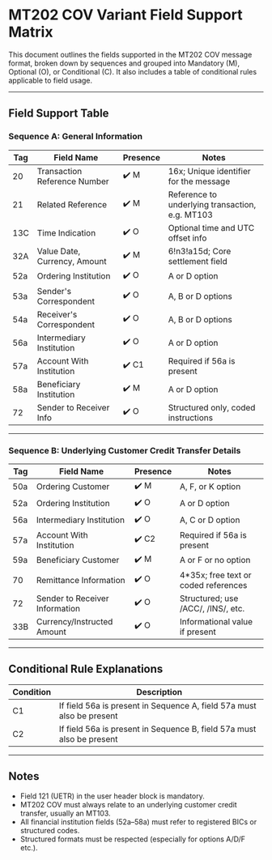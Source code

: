 # MT202 COV Variant Field Support Matrix

This document outlines the fields supported in the MT202 COV message format, broken down by sequences and grouped into Mandatory (M), Optional (O), or Conditional (C). It also includes a table of conditional rules applicable to field usage.

---

## Field Support Table

### Sequence A: General Information

| Tag  | Field Name                  | Presence | Notes |
|------|-----------------------------|----------|-------|
| 20   | Transaction Reference Number | ✔️ M   | 16x; Unique identifier for the message |
| 21   | Related Reference            | ✔️ M   | Reference to underlying transaction, e.g. MT103 |
| 13C  | Time Indication              | ✔️ O   | Optional time and UTC offset info |
| 32A  | Value Date, Currency, Amount| ✔️ M   | 6!n3!a15d; Core settlement field |
| 52a  | Ordering Institution         | ✔️ O   | A or D option |
| 53a  | Sender's Correspondent       | ✔️ O   | A, B or D options |
| 54a  | Receiver's Correspondent     | ✔️ O   | A, B or D options |
| 56a  | Intermediary Institution     | ✔️ O   | A or D option |
| 57a  | Account With Institution     | ✔️ C1  | Required if 56a is present |
| 58a  | Beneficiary Institution      | ✔️ M   | A or D option |
| 72   | Sender to Receiver Info      | ✔️ O   | Structured only, coded instructions |

---

### Sequence B: Underlying Customer Credit Transfer Details

| Tag  | Field Name                     | Presence | Notes |
|------|--------------------------------|----------|-------|
| 50a  | Ordering Customer              | ✔️ M   | A, F, or K option |
| 52a  | Ordering Institution           | ✔️ O   | A or D option |
| 56a  | Intermediary Institution       | ✔️ O   | A, C or D option |
| 57a  | Account With Institution       | ✔️ C2  | Required if 56a is present |
| 59a  | Beneficiary Customer           | ✔️ M   | A or F or no option |
| 70   | Remittance Information         | ✔️ O   | 4*35x; free text or coded references |
| 72   | Sender to Receiver Information | ✔️ O   | Structured; use /ACC/, /INS/, etc. |
| 33B  | Currency/Instructed Amount     | ✔️ O   | Informational value if present |

---

## Conditional Rule Explanations

| Condition | Description |
|-----------|-------------|
| C1 | If field 56a is present in Sequence A, field 57a must also be present |
| C2 | If field 56a is present in Sequence B, field 57a must also be present |

---

## Notes

- Field 121 (UETR) in the user header block is mandatory.
- MT202 COV must always relate to an underlying customer credit transfer, usually an MT103.
- All financial institution fields (52a–58a) must refer to registered BICs or structured codes.
- Structured formats must be respected (especially for options A/D/F etc.).

